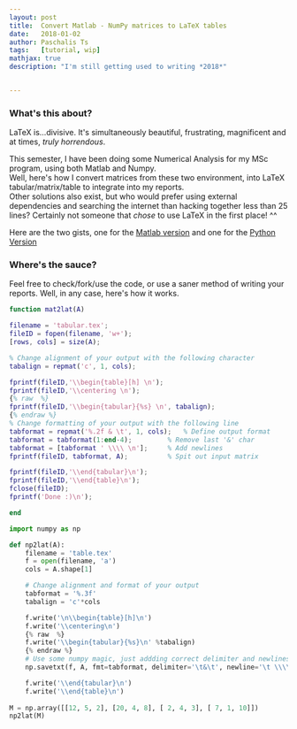 ```yaml
---
layout: post
title:  Convert Matlab - NumPy matrices to LaTeX tables
date:   2018-01-02
author: Paschalis Ts
tags:   [tutorial, wip]
mathjax: true
description: "I'm still getting used to writing *2018*"  


---
```


### What's this about?
LaTeX is...divisive. It's simultaneously beautiful, frustrating, magnificent and at times, *truly horrendous*. 

This semester, I have been doing some Numerical Analysis for my MSc program, using both Matlab and Numpy.   
Well, here's how I convert matrices from these two environment, into LaTeX tabular/matrix/table to integrate into my reports.   
Other solutions also exist, but who would prefer using external dependencies and searching the internet than hacking together less than 25 lines? Certainly not someone that *chose* to use LaTeX in the first place!  ^^ 

Here are the two gists, one for the [Matlab version](https://gist.github.com/tpaschalis/841dd4a57434ea34506c4408b13547c5) and one for the [Python Version](https://gist.github.com/tpaschalis/7a2943c2248b78b2558c457428086082)


### Where's the sauce?
Feel free to check/fork/use the code, or use a saner method of writing your reports. Well, in any case, here's how it works.

```matlab
function mat2lat(A)

filename = 'tabular.tex';
fileID = fopen(filename, 'w+');
[rows, cols] = size(A);

% Change alignment of your output with the following character
tabalign = repmat('c', 1, cols);

fprintf(fileID,'\\begin{table}[h] \n');
fprintf(fileID,'\\centering \n');
{% raw  %}
fprintf(fileID,'\\begin{tabular}{%s} \n', tabalign);
{% endraw %}
% Change formatting of your output with the following line
tabformat = repmat('%.2f & \t', 1, cols);	% Define output format
tabformat = tabformat(1:end-4);			% Remove last '&' char
tabformat = [tabformat ' \\\\ \n'];		% Add newlines
fprintf(fileID, tabformat, A);			% Spit out input matrix

fprintf(fileID,'\\end{tabular}\n');
fprintf(fileID,'\\end{table}\n');
fclose(fileID);
fprintf('Done :)\n');

end
```


```python
import numpy as np

def np2lat(A):
	filename = 'table.tex'
	f = open(filename, 'a')
	cols = A.shape[1]

	# Change alignment and format of your output
	tabformat = '%.3f'
	tabalign = 'c'*cols

	f.write('\n\\begin{table}[h]\n')
	f.write('\\centering\n')
	{% raw  %}
	f.write('\\begin{tabular}{%s}\n' %tabalign)
	{% endraw %}
	# Use some numpy magic, just addding correct delimiter and newlines
	np.savetxt(f, A, fmt=tabformat, delimiter='\t&\t', newline='\t \\\\ \n')

	f.write('\\end{tabular}\n')
	f.write('\\end{table}\n')
 
M = np.array([[12, 5, 2], [20, 4, 8], [ 2, 4, 3], [ 7, 1, 10]])
np2lat(M)
```


